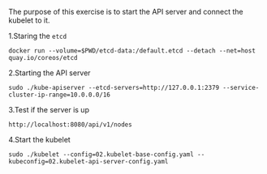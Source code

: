 The purpose of this exercise is to start the API server and connect the kubelet to it.

1.Staring the `etcd`

````
docker run --volume=$PWD/etcd-data:/default.etcd --detach --net=host quay.io/coreos/etcd
````

2.Starting the API server

````
sudo ./kube-apiserver --etcd-servers=http://127.0.0.1:2379 --service-cluster-ip-range=10.0.0.0/16 
````

3.Test if the server is up

````
http://localhost:8080/api/v1/nodes
````

4.Start the kubelet

````
sudo ./kubelet --config=02.kubelet-base-config.yaml --kubeconfig=02.kubelet-api-server-config.yaml
````
